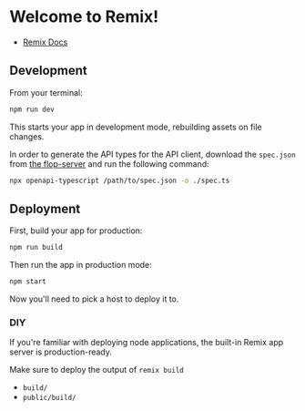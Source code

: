 # Welcome to Remix!

- [Remix Docs](https://remix.run/docs)

## Development

From your terminal:

```sh
npm run dev
```

This starts your app in development mode, rebuilding assets on file changes.

In order to generate the API types for the API client, download the `spec.json` from [the flop-server](https://github.com/52-card-pickup/flop-server) and run the following command:

```sh
npx openapi-typescript /path/to/spec.json -o ./spec.ts
```

## Deployment

First, build your app for production:

```sh
npm run build
```

Then run the app in production mode:

```sh
npm start
```

Now you'll need to pick a host to deploy it to.

### DIY

If you're familiar with deploying node applications, the built-in Remix app server is production-ready.

Make sure to deploy the output of `remix build`

- `build/`
- `public/build/`
